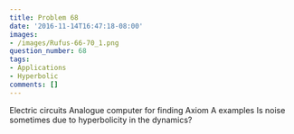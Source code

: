 ```yaml
---
title: Problem 68
date: '2016-11-14T16:47:18-08:00'
images:
- /images/Rufus-66-70_1.png
question_number: 68
tags:
- Applications
- Hyperbolic
comments: []
---
```

Electric circuits Analogue computer for finding Axiom A examples Is noise
sometimes due to hyperbolicity in the dynamics?

